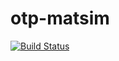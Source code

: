 # otp-matsim

[![Build Status](https://travis-ci.org/amit2011/otp-matsim.svg?branch=master)](https://travis-ci.org/amit2011/otp-matsim)

